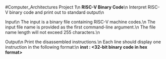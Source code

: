 #Computer_Architectures Project 1\n
**RISC-V Binary Code**\n
Interpret RISC-V binary code and print out to standard output\n

Input\n
The input is a binary file containing RISC-V machine codes.\n
The input file name is provided as the first command-line argument.\n
The file name length will not exceed 255 characters.\n

Output\n
Print the disassembled instructions.\n
Each line should display one instruction in the following format:\n
**inst <instruction number>: <32-bit binary code in hex format> <disassembled instruction>**
